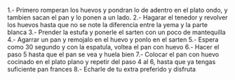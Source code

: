 1.- Primero romperan los huevos y pondran lo de adentro en el plato ondo, y tambien sacan el pan y lo ponen a un lado.
2.- Hagarar el tenedor y revolver los huevos hasta que no se note la diferencia entre la yema y la parte blanca
3.- Prender la estufa y ponerle el sarten con un poco de mantequilla
4.- Agarrar un pan y remojalo en el huevo y ponlo en el sarten
5.- Espera como 30 segundo y con la espatula, voltea el pan con huevo
6.- Hacer el paso 5 hasta que el pan se vea y huela bien
7.- Colocar el pan con huevo cocinado en el plato plano y repetir del paso 4 al 6, hasta que ya tengas suficiente pan frances
8.- Echarle de tu extra preferido y disfruta